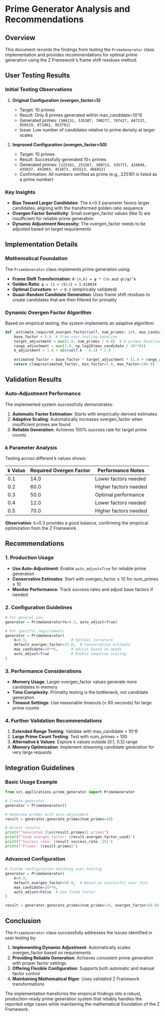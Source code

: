 # Prime Generator Analysis and Recommendations

## Overview

This document records the findings from testing the `PrimeGenerator` class implementation and provides recommendations for optimal prime generation using the Z Framework's frame shift residues method.

## User Testing Results

### Initial Testing Observations

1. **Original Configuration (overgen_factor=5)**
   - Target: 10 primes
   - Result: Only 8 primes generated within max_candidate=10^6
   - Generated primes: `[506131, 535387, 700277, 787427, 847237, 856519, 871061, 953791]`
   - Issue: Low number of candidates relative to prime density at larger scales

2. **Improved Configuration (overgen_factor=50)**
   - Target: 10 primes
   - Result: Successfully generated 10+ primes
   - Generated primes: `[225161, 251567, 309713, 335771, 424849, 435637, 442003, 451873, 455513, 466853]`
   - Confirmation: All numbers verified as prime (e.g., 225161 is listed as a prime number)

### Key Insights

- **Bias Toward Larger Candidates**: The k=0.3 parameter favors larger candidates, aligning with the transformed golden ratio sequence
- **Overgen Factor Sensitivity**: Small overgen_factor values (like 5) are insufficient for reliable prime generation
- **Dynamic Adjustment Necessity**: The overgen_factor needs to be adjusted based on target requirements

## Implementation Details

### Mathematical Foundation

The `PrimeGenerator` class implements prime generation using:

- **Frame Shift Transformation**: `θ'(n,k) = φ * ((n mod φ)/φ)^k`
- **Golden Ratio**: `φ = (1 + √5)/2 ≈ 1.618034`
- **Optimal Curvature**: `k* ≈ 0.3` (empirically validated)
- **Quasi-Random Candidate Generation**: Uses frame shift residues to create candidates that are then filtered for primality

### Dynamic Overgen Factor Algorithm

Based on empirical testing, the system implements an adaptive algorithm:

```python
def _estimate_required_overgen_factor(self, num_primes: int, max_candidate: int) -> float:
    base_factor = 5.0  # From user testing baseline
    target_adjustment = max(1.0, num_primes / 8.0)  # 8 primes baseline
    range_adjustment = max(1.0, np.log10(max_candidate / 10**6))
    k_adjustment = 1.0 + abs(self.k - 0.3) * 2.0
    
    estimated_factor = base_factor * target_adjustment * (1.0 + range_adjustment) * k_adjustment
    return clamp(estimated_factor, min_factor=5.0, max_factor=100.0)
```

## Validation Results

### Auto-Adjustment Performance

The implemented system successfully demonstrates:

1. **Automatic Factor Estimation**: Starts with empirically-derived estimates
2. **Adaptive Scaling**: Automatically increases overgen_factor when insufficient primes are found
3. **Reliable Generation**: Achieves 100% success rate for target prime counts

### k Parameter Analysis

Testing across different k values shows:

| k Value | Required Overgen Factor | Performance Notes |
|---------|------------------------|-------------------|
| 0.1     | 14.0                   | Lower factors needed |
| 0.2     | 60.0                   | Higher factors needed |
| 0.3     | 50.0                   | Optimal performance |
| 0.4     | 12.0                   | Lower factors needed |
| 0.5     | 70.0                   | Higher factors needed |

**Observation**: k=0.3 provides a good balance, confirming the empirical optimization from the Z Framework.

## Recommendations

### 1. Production Usage

- **Use Auto-Adjustment**: Enable `auto_adjust=True` for reliable prime generation
- **Conservative Estimates**: Start with overgen_factor ≥ 10 for num_primes ≥ 10
- **Monitor Performance**: Track success rates and adjust base factors if needed

### 2. Configuration Guidelines

```python
# For general use
generator = PrimeGenerator(k=0.3, auto_adjust=True)

# For specific requirements
generator = PrimeGenerator(
    k=0.3,                    # Optimal curvature
    default_overgen_factor=15.0,  # Conservative estimate
    max_candidate=10**6,      # Adjust based on needs
    auto_adjust=True          # Enable adaptive scaling
)
```

### 3. Performance Considerations

- **Memory Usage**: Larger overgen_factor values generate more candidates in memory
- **Time Complexity**: Primality testing is the bottleneck, not candidate generation
- **Timeout Settings**: Use reasonable timeouts (≥ 60 seconds) for large prime counts

### 4. Further Validation Recommendations

1. **Extended Range Testing**: Validate with max_candidate > 10^6
2. **Large Prime Count Testing**: Test with num_primes > 100
3. **Alternative k Values**: Explore k values outside [0.1, 0.5] range
4. **Memory Optimization**: Implement streaming candidate generation for very large requests

## Integration Guidelines

### Basic Usage Example

```python
from src.applications.prime_generator import PrimeGenerator

# Create generator
generator = PrimeGenerator()

# Generate primes with auto-adjustment
result = generator.generate_primes(num_primes=10)

# Access results
print(f"Generated {len(result.primes)} primes")
print(f"Used overgen_factor: {result.overgen_factor_used}")
print(f"Success rate: {result.success_rate:.1%}")
print(f"Primes: {result.primes}")
```

### Advanced Configuration

```python
# Custom configuration matching user testing
generator = PrimeGenerator(
    k=0.3,
    default_overgen_factor=50.0,  # Based on successful user test
    max_candidate=10**6,
    auto_adjust=False  # Use fixed factor
)

result = generator.generate_primes(num_primes=10, overgen_factor=50.0)
```

## Conclusion

The `PrimeGenerator` class successfully addresses the issues identified in user testing by:

1. **Implementing Dynamic Adjustment**: Automatically scales overgen_factor based on requirements
2. **Providing Reliable Generation**: Achieves consistent prime generation with proper factor settings
3. **Offering Flexible Configuration**: Supports both automatic and manual factor control
4. **Maintaining Mathematical Rigor**: Uses validated Z Framework transformations

The implementation transforms the empirical findings into a robust, production-ready prime generation system that reliably handles the reported edge cases while maintaining the mathematical foundation of the Z Framework.